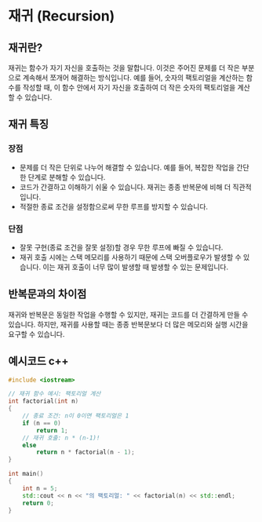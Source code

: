 # 재귀 (Recursion)

## 재귀란?
 재귀는 함수가 자기 자신을 호출하는 것을 말합니다. 이것은 주어진 문제를 더 작은 부분으로 계속해서 쪼개어 해결하는 방식입니다. 예를 들어, 숫자의 팩토리얼을 계산하는 함수를 작성할 때, 이 함수 안에서 자기 자신을 호출하여 더 작은 숫자의 팩토리얼을 계산할 수 있습니다.

## 재귀 특징
 ### 장점
* 문제를 더 작은 단위로 나누어 해결할 수 있습니다. 예를 들어, 복잡한 작업을 간단한 단계로 분해할 수 있습니다.
* 코드가 간결하고 이해하기 쉬울 수 있습니다. 재귀는 종종 반복문에 비해 더 직관적입니다.
* 적절한 종료 조건을 설정함으로써 무한 루프를 방지할 수 있습니다.
 ### 단점
* 잘못 구현(종료 조건을 잘못 설정)할 경우 무한 루프에 빠질 수 있습니다. 
* 재귀 호출 시에는 스택 메모리를 사용하기 때문에 스택 오버플로우가 발생할 수 있습니다. 이는 재귀 호출이 너무 많이 발생할 때 발생할 수 있는 문제입니다.

## 반복문과의 차이점
 재귀와 반복문은 동일한 작업을 수행할 수 있지만, 재귀는 코드를 더 간결하게 만들 수 있습니다. 하지만, 재귀를 사용할 때는 종종 반복문보다 더 많은 메모리와 실행 시간을 요구할 수 있습니다.

## 예시코드 c++
```cpp
#include <iostream>

// 재귀 함수 예시: 팩토리얼 계산
int factorial(int n) 
{
    // 종료 조건: n이 0이면 팩토리얼은 1
    if (n == 0)
        return 1;
    // 재귀 호출: n * (n-1)!
    else
        return n * factorial(n - 1);
}

int main() 
{
    int n = 5;
    std::cout << n << "의 팩토리얼: " << factorial(n) << std::endl;
    return 0;
}
```